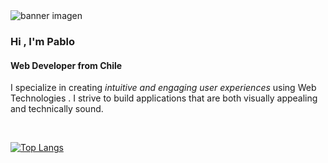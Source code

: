 
<!--<h1 align="center">Hey! I'm Pablo 👋</h1>-->
 <img src="https://res.cloudinary.com/ddkgbgwvp/image/upload/v1674147573/generales/384045-Patagonia-panorama-nature-water-landscape-Chile-mountains_2_tkzxot.jpg" alt="banner imagen" >
 <h3 align="left">Hi , I'm Pablo</h1>
<h4 align="left">Web Developer from Chile</h3>

<p>I specialize in creating <em>intuitive and engaging user experiences</em> using Web Technologies . I strive to build applications that are both visually appealing and technically sound. </p>


<br>






[![Top Langs](https://github-readme-stats.vercel.app/api/top-langs/?username=pablozuta&layout=compact)](https://github.com/anuraghazra/github-readme-stats)






